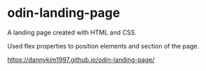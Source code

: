 # odin-landing-page

A landing page created with HTML and CSS.

Used flex properties to position elements and section of the page.

https://dannykim1997.github.io/odin-landing-page/